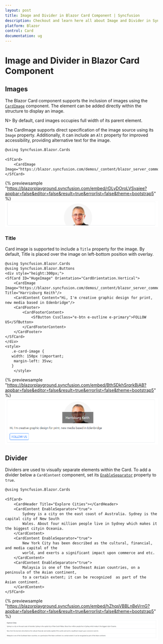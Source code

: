 ```yaml
---
layout: post
title: Image and Divider in Blazor Card Component | Syncfusion
description: Checkout and learn here all about Image and Divider in Syncfusion Blazor Card component and much more.
platform: Blazor
control: Card
documentation: ug
---
```


<!-- markdownlint-disable MD036 -->

# Image and Divider in Blazor Card Component

## Images

The Blazor Card component supports the inclusion of images using the [`CardImage`](https://help.syncfusion.com/cr/blazor/Syncfusion.Blazor.Cards.CardImage.html) component. The element can be added directly within the structure to display an image.

N> By default, card images occupies full width of its parent element.

The CardImage supports direct specification of the image source using its `Image` property. Additionally, it can include an `Alt` property for improved accessibility, providing alternative text for the image.

```cshtml
@using Syncfusion.Blazor.Cards

<SfCard>
    <CardImage Image="https://blazor.syncfusion.com/demos/_content/blazor_server_common_net9/images/cards/steven.png"/>
</SfCard>
```
{% previewsample "https://blazorplayground.syncfusion.com/embed/rDLyDOroLVSvaiee?appbar=false&editor=false&result=true&errorlist=false&theme=bootstrap5" %}
![Blazor Card Component with Image](images/image-card.png)

### Title

Card image is supported to include a `Title` property for the image. By default, Title is placed over the image on left-bottom position with overlay.

```cshtml
@using Syncfusion.Blazor.Cards
@using Syncfusion.Blazor.Buttons
<div style="height:300px;">
<SfCard ID="HugeImage" Orientation="CardOrientation.Vertical">
    <CardImage Image="https://blazor.syncfusion.com/demos/_content/blazor_server_common_net9/images/cards/steven.png" Title="Harrisburg Keith"/>
    <CardContent Content="Hi, I'm creative graphic design for print, new media based in Edenbridge"/>
    <CardFooter>
        <CardFooterContent>
            <SfButton CssClass="e-btn e-outline e-primary">FOLLOW US</SfButton>
        </CardFooterContent>
    </CardFooter>
</SfCard>
</div>
<style>
   .e-card-image {
   width: 150px !important;
    margin-left: 35vw;
   }
    </style>
```
{% previewsample "https://blazorplayground.syncfusion.com/embed/BthSDkhSrqrkBjAB?appbar=false&editor=false&result=true&errorlist=false&theme=bootstrap5" %}
![Blazor Card Component Image with Title](images/image-Title.png)

## Divider

Dividers are used to visually separate elements within the Card. To add a divider below a `CardContent` component, set its [`EnableSeparator`](https://help.syncfusion.com/cr/blazor/Syncfusion.Blazor.Cards.CardContent.html#Syncfusion_Blazor_Cards_CardContent_EnableSeparator) property to `true`.

```cshtml
@using Syncfusion.Blazor.Cards

<SfCard>
    <CardHeader Title="Explore Cities"></CardHeader>
    <CardContent EnableSeparator="true">
        Sydney is a city on the east coast of Australia. Sydney is the capital city of New South
        Wales. About four million people live in Sydney which makes it the biggest cityin Oceania.
    </CardContent>
    <CardContent EnableSeparator="true">
        New York City has been described as the cultural, financial, and media capital of the
        world, and exerts a significant impact upon commerce and etc.
    </CardContent>
    <CardContent EnableSeparator="true">
        Malaysia is one of the Southeast Asian countries, on a peninsula of the Asian continent,
        to a certain extent; it can be recognized  as part of the Asian continent.
    </CardContent>
</SfCard>

```
{% previewsample "https://blazorplayground.syncfusion.com/embed/hZhqsVBBLnBeVrnG?appbar=false&editor=false&result=true&errorlist=false&theme=bootstrap5" %}
![Blazor Card Component with Divider](images/Divider-card.png)